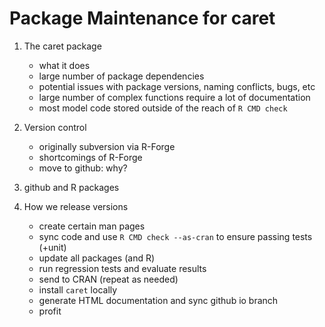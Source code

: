 Package Maintenance for caret
===


1. The caret package
   * what it does
   * large number of package dependencies
   * potential issues with package versions, naming conflicts, bugs, etc
   * large number of complex functions require a lot of documentation
   * most model code stored outside of the reach of `R CMD check` 
   
2. Version control
   * originally subversion via R-Forge
   * shortcomings of R-Forge
   * move to github: why? 
   
3. github and R packages

4. How we release versions
   * create certain man pages
   * sync code and use `R CMD check --as-cran` to ensure passing tests (+unit)
   * update all packages (and R)
   * run regression tests and evaluate results
   * send to CRAN (repeat as needed)
   * install `caret` locally
   * generate HTML documentation and sync github io branch
   * profit
   